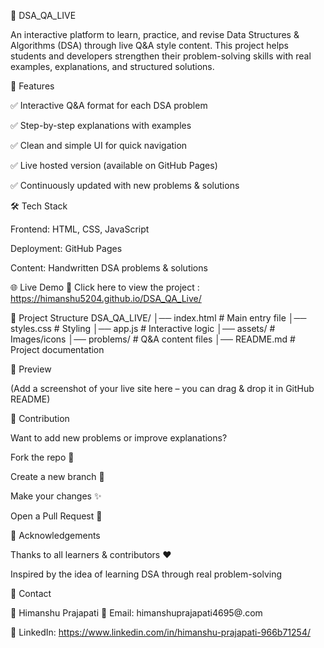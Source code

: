 📘 DSA_QA_LIVE

An interactive platform to learn, practice, and revise Data Structures & Algorithms (DSA) through live Q&A style content.
This project helps students and developers strengthen their problem-solving skills with real examples, explanations, and structured solutions.

🚀 Features

✅ Interactive Q&A format for each DSA problem

✅ Step-by-step explanations with examples

✅ Clean and simple UI for quick navigation

✅ Live hosted version (available on GitHub Pages)

✅ Continuously updated with new problems & solutions

🛠️ Tech Stack

Frontend: HTML, CSS, JavaScript

Deployment: GitHub Pages

Content: Handwritten DSA problems & solutions

🌐 Live Demo 
🔗 Click here to view the project : https://himanshu5204.github.io/DSA_QA_Live/

📂 Project Structure
DSA_QA_LIVE/
│── index.html       # Main entry file
│── styles.css       # Styling
│── app.js           # Interactive logic
│── assets/          # Images/icons
│── problems/        # Q&A content files
│── README.md        # Project documentation

📸 Preview

(Add a screenshot of your live site here – you can drag & drop it in GitHub README)

🤝 Contribution

Want to add new problems or improve explanations?

Fork the repo 🍴

Create a new branch 🌱

Make your changes ✨

Open a Pull Request 🚀

🙌 Acknowledgements

Thanks to all learners & contributors ❤️

Inspired by the idea of learning DSA through real problem-solving

📧 Contact

👤 Himanshu Prajapati
📩 Email: himanshuprajapati4695@.com

🔗 LinkedIn: https://www.linkedin.com/in/himanshu-prajapati-966b71254/
